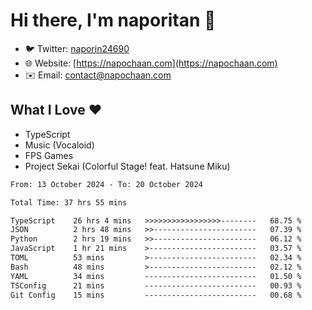 # Hi there, I'm naporitan 👋

- 🐦 Twitter: [naporin24690](https://twitter.com/naporin24690)
- 🌐 Website: [https://napochaan.com](https://napochaan.com)
- ✉️ Email: [contact@napochaan.com](mailto:contact@napochaan.com)

## What I Love ❤️
- TypeScript
- Music (Vocaloid)
- FPS Games
- Project Sekai (Colorful Stage! feat. Hatsune Miku)

<!--START_SECTION:waka-->

```txt
From: 13 October 2024 - To: 20 October 2024

Total Time: 37 hrs 55 mins

TypeScript    26 hrs 4 mins   >>>>>>>>>>>>>>>>>--------   68.75 %
JSON          2 hrs 48 mins   >>-----------------------   07.39 %
Python        2 hrs 19 mins   >>-----------------------   06.12 %
JavaScript    1 hr 21 mins    >------------------------   03.57 %
TOML          53 mins         >------------------------   02.34 %
Bash          48 mins         >------------------------   02.12 %
YAML          34 mins         -------------------------   01.50 %
TSConfig      21 mins         -------------------------   00.93 %
Git Config    15 mins         -------------------------   00.68 %
```

<!--END_SECTION:waka-->

